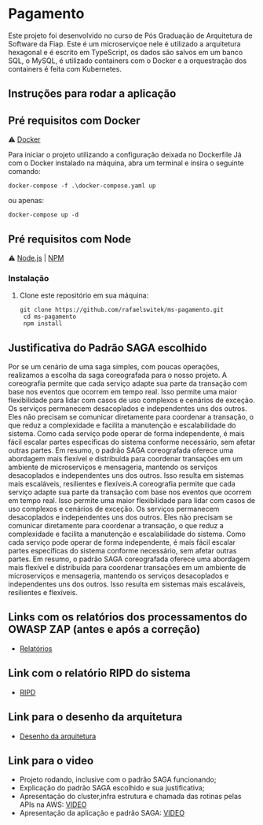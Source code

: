 
# Pagamento

Este projeto foi desenvolvido no curso de Pós Graduação de Arquitetura de Software da Fiap. Este é um microserviçoe nele é utilizado a arquitetura hexagonal e é escrito em TypeScript, os dados são salvos em um banco SQL, o MySQL, é utilizado containers com o Docker e a orquestração dos containers é feita com Kubernetes.

## Instruções para rodar a aplicação

## Pré requisitos com Docker

:warning: [Docker](https://www.docker.com/)

Para iniciar o projeto utilizando a configuração deixada no Dockerfile
Já com o Docker instalado na máquina, abra um terminal e insira o seguinte comando:

```shell
docker-compose -f .\docker-compose.yaml up
```

ou apenas:

```shell
docker-compose up -d
```

## Pré requisitos com Node

:warning: [Node.js](https://nodejs.org/en/download) | [NPM](https://www.npmjs.com/)

### Instalação

1. Clone este repositório em sua máquina:

   ```shell
   git clone https://github.com/rafaelswitek/ms-pagamento.git
    cd ms-pagamento
    npm install
   ```

## Justificativa do Padrão SAGA escolhido

Por se um cenário de uma saga simples, com poucas operações, realizamos a escolha da saga coreografada para o nosso projeto.
A coreografia permite que cada serviço adapte sua parte da transação com base nos eventos que ocorrem em tempo real. Isso permite uma maior flexibilidade para lidar com casos de uso complexos e cenários de exceção. Os serviços permanecem desacoplados e independentes uns dos outros. Eles não precisam se comunicar diretamente para coordenar a transação, o que reduz a complexidade e facilita a manutenção e escalabilidade do sistema. Como cada serviço pode operar de forma independente, é mais fácil escalar partes específicas do sistema conforme necessário, sem afetar outras partes. Em resumo, o padrão SAGA coreografada oferece uma abordagem mais flexível e distribuída para coordenar transações em um ambiente de microserviços e mensageria, mantendo os serviços desacoplados e independentes uns dos outros. Isso resulta em sistemas mais escaláveis, resilientes e flexíveis.A coreografia permite que cada serviço adapte sua parte da transação com base nos eventos que ocorrem em tempo real. Isso permite uma maior flexibilidade para lidar com casos de uso complexos e cenários de exceção. Os serviços permanecem desacoplados e independentes uns dos outros. Eles não precisam se comunicar diretamente para coordenar a transação, o que reduz a complexidade e facilita a manutenção e escalabilidade do sistema. Como cada serviço pode operar de forma independente, é mais fácil escalar partes específicas do sistema conforme necessário, sem afetar outras partes. Em resumo, o padrão SAGA coreografada oferece uma abordagem mais flexível e distribuída para coordenar transações em um ambiente de microserviços e mensageria, mantendo os serviços desacoplados e independentes uns dos outros. Isso resulta em sistemas mais escaláveis, resilientes e flexíveis.

## Links com os relatórios dos processamentos do OWASP ZAP (antes e após a correção)

 - [Relatórios](https://drive.google.com/drive/folders/1pJjhw0QPAzLBOyBY4ikpfnUWOcGlHmzp?usp=sharing)


## Link com o relatório RIPD do sistema

 - [RIPD](https://drive.google.com/file/d/1QwHcXojaKHjKTMpnIp0xWjB1zfmLlcNg/view?usp=sharing)

 ## Link para o desenho da arquitetura

  - [Desenho da arquitetura](https://drive.google.com/file/d/1NQ8dryi6pV_g6jYlQqqKA2JAvkYT4xku/view?usp=sharing)

 ## Link para o video
 
- Projeto rodando, inclusive com o padrão SAGA funcionando;
- Explicação do padrão SAGA escolhido e sua justificativa;
- Apresentação do cluster,infra estrutura e chamada das rotinas pelas APIs na AWS: [VIDEO](https://youtu.be/8MXB1xWqfrE)
- Apresentação da aplicação e padrão SAGA: [VIDEO](https://youtu.be/Gy2Mrp_-068)
